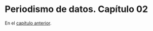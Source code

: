 # Periodismo de datos. Capítulo 02

En el 
[capítulo anterior](http://aniversarioperu.utero.pe/2013/12/04/periodismo-de-datos-capitulo-01/). 

